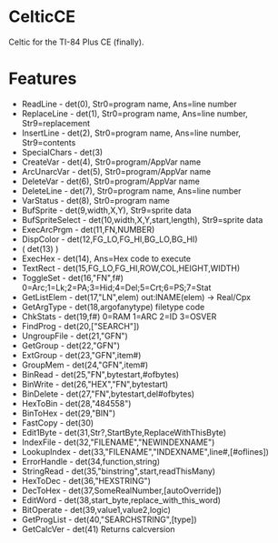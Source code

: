 # CelticCE
Celtic for the TI-84 Plus CE (finally).

# Features
- ReadLine - det(0), Str0=program name, Ans=line number
- ReplaceLine - det(1), Str0=program name, Ans=line number, Str9=replacement
- InsertLine - det(2), Str0=program name, Ans=line number, Str9=contents
- SpecialChars - det(3)
- CreateVar - det(4), Str0=program/AppVar name
- ArcUnarcVar - det(5), Str0=program/AppVar name
- DeleteVar - det(6), Str0=program/AppVar name
- DeleteLine - det(7), Str0=program name, Ans=line number
- VarStatus - det(8), Str0=program name
- BufSprite - det(9,width,X,Y), Str9=sprite data
- BufSpriteSelect - det(10,width,X,Y,start,length), Str9=sprite data
- ExecArcPrgm - det(11,FN,NUMBER)
- DispColor - det(12,FG_LO,FG_HI,BG_LO,BG_HI)
- ( det(13) )
- ExecHex - det(14), Ans=Hex code to execute
- TextRect - det(15,FG_LO,FG_HI,ROW,COL,HEIGHT,WIDTH)
- ToggleSet - det(16,"FN",f#) 0=Arc;1=Lk;2=PA;3=Hid;4=Del;5=Crt;6=PS;7=Stat
- GetListElem - det(17,"LN",elem) out:lNAME(elem) -> Real/Cpx
- GetArgType - det(18,argofanytype) filetype code
- ChkStats - det(19,f#) 0=RAM 1=ARC 2=ID 3=OSVER
- FindProg - det(20,["SEARCH"])
- UngroupFile - det(21,"GFN")
- GetGroup - det(22,"GFN")
- ExtGroup - det(23,"GFN",item#)
- GroupMem - det(24,"GFN",item#)
- BinRead - det(25,"FN",bytestart,#ofbytes)
- BinWrite - det(26,"HEX","FN",bytestart)
- BinDelete - det(27,"FN",bytestart,del#ofbytes)
- HexToBin - det(28,"484558")
- BinToHex - det(29,"BIN")
- FastCopy - det(30)
- Edit1Byte - det(31,Str?,StartByte,ReplaceWithThisByte)
- IndexFile - det(32,"FILENAME","NEWINDEXNAME")
- LookupIndex - det(33,"FILENAME","INDEXNAME",line#,[#oflines])
- ErrorHandle - det(34,function,string)
- StringRead - det(35,"binstring",start,readThisMany)
- HexToDec - det(36,"HEXSTRING")
- DecToHex - det(37,SomeRealNumber,[autoOverride])
- EditWord - det(38,start_byte,replace_with_this_word)
- BitOperate - det(39,value1,value2,logic)
- GetProgList - det(40,"SEARCHSTRING",[type])
- GetCalcVer - det(41) Returns calcversion
